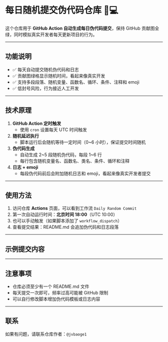 # 每日随机提交伪代码仓库 📝💻

这个仓库用于 **GitHub Action 自动生成每日伪代码提交**，保持 GitHub 贡献图全绿，同时模拟真实开发者每天更新项目的行为。

---

## 功能说明

- ✅ 每天自动提交随机伪代码和日志
- ✅ 贡献图绿格显示随机时间，看起来像真实开发
- ✅ 支持多段段落、随机变量、函数名、循环、条件、注释和 emoji
- ✅ 低封号风险，行为接近人工开发

---

## 技术原理

1. **GitHub Action 定时触发**  
   - 使用 `cron` 设置每天 UTC 时间触发
2. **随机延迟执行**  
   - 脚本运行后会随机等待一定时间（0~6 小时），保证提交时间随机
3. **伪代码生成**  
   - 自动生成 2~5 段随机伪代码，每段 1~6 行
   - 每行包含随机变量名、函数名、类名、条件、循环和注释
4. **日志 + emoji**  
   - 每段伪代码前后会附加随机日志和 emoji，看起来像真实开发者提交

---

## 使用方法

1. 访问仓库 **Actions** 页面，可以看到工作流 `Daily Random Commit`  
2. 第一次自动运行时间：**北京时间 18:00**（UTC 10:00）  
3. 也可以手动触发（如果脚本添加了 `workflow_dispatch`）  
4. 查看提交结果：README.md 会追加伪代码和日志段落  

---

## 示例提交内容


---

## 注意事项

- 仓库必须至少有一个 README.md 文件
- 每天提交一次即可，频率过高可能被 GitHub 限制
- 可以自行修改脚本增加伪代码模板或日志内容

---

## 联系

如果有问题，请联系仓库作者：`@jvbaoge1`
